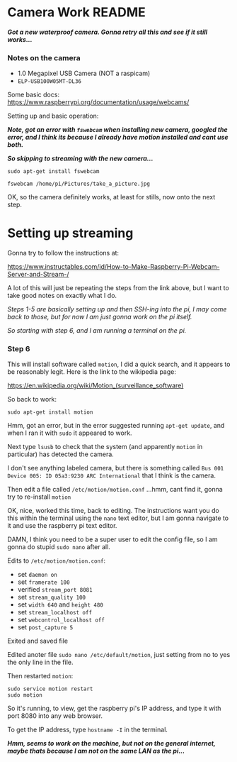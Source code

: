 # Camera Work README

***Got a new waterproof camera. Gonna retry all this and see if it still works...***

### Notes on the camera

 - 1.0 Megapixel USB Camera (NOT a raspicam)
 - `ELP-USB100W05MT-DL36`

Some basic docs: https://www.raspberrypi.org/documentation/usage/webcams/

Setting up and basic operation:

***Note, got an error with `fswebcam` when installing new camera, googled the error, and I think its because I already have motion installed and cant use both.***

***So skipping to streaming with the new camera...***

```
sudo apt-get install fswebcam
```

```
fswebcam /home/pi/Pictures/take_a_picture.jpg
```

OK, so the camera definitely works, at least for stills, now onto the next step.

# Setting up streaming

Gonna try to follow the instructions at:

 https://www.instructables.com/id/How-to-Make-Raspberry-Pi-Webcam-Server-and-Stream-/

A lot of this will just be repeating the steps from the link above, but I want to take good notes on exactly what I do.

*Steps 1-5 are basically setting up and then SSH-ing into the pi, I may come back to those, but for now I am just gonna work on the pi itself.*

*So starting with step 6, and I am running a terminal on the pi.*

### Step 6

This will install software called `motion`, I did a quick search, and it appears to be reasonably legit.  Here is the link to the wikipedia page:

https://en.wikipedia.org/wiki/Motion_(surveillance_software)

So back to work:

```
sudo apt-get install motion
```

Hmm, got an error, but in the error suggested running `apt-get update`, and when I ran it with `sudo` it appeared to work.

Next type `lsusb` to check that the system (and apparently `motion` in particular) has detected the camera.

I don't see anything labeled camera, but there is something called `Bus 001 Device 005: ID 05a3:9230 ARC International` that I think is the camera.

Then edit a file called `/etc/motion/motion.conf` ...hmm, cant find it, gonna try to re-install `motion`

OK, nice, worked this time, back to editing. The instructions want you do this within the terminal using the `nano` text editor, but I am gonna navigate to it and use the raspberry pi text editor.

DAMN, I think you need to be a super user to edit the config file, so I am gonna do stupid `sudo nano` after all.

Edits to `/etc/motion/motion.conf`:
 - set `daemon on`
 - set `framerate 100`
 - verified `stream_port 8081`
 - set `stream_quality 100`
 - set `width 640` and `height 480`
 - set `stream_localhost off`
 - set `webcontrol_localhost off`
 - set `post_capture 5`

Exited and saved file

Edited anoter file `sudo nano /etc/default/motion`, just setting from no to yes the only line in the file.

Then restarted `motion`:

```
sudo service motion restart
sudo motion
```

So it's running, to view, get the raspberry pi's IP address, and type it with port 8080 into any web browser.

To get the IP address, type `hostname -I` in the terminal.

***Hmm, seems to work on the machine, but not on the general internet, maybe thats because I am not on the same LAN as the pi...***






